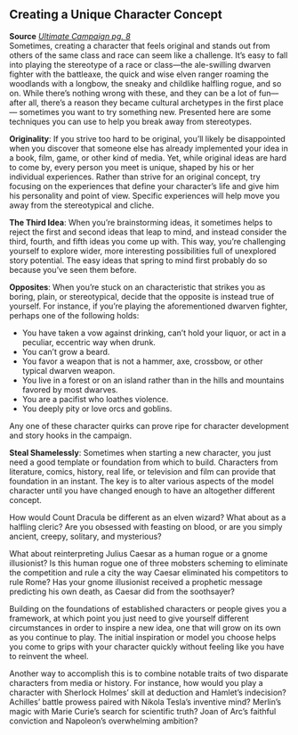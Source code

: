 ## Creating a Unique Character Concept

**Source** [_Ultimate Campaign pg. 8_](http://paizo.com/products/btpy8x64?Pathfinder-Roleplaying-Game-Ultimate-Campaign)  
Sometimes, creating a character that feels original and stands out from others of the same class and race can seem like a challenge. It’s easy to fall into playing the stereotype of a race or class—the ale-swilling dwarven fighter with the battleaxe, the quick and wise elven ranger roaming the woodlands with a longbow, the sneaky and childlike halfling rogue, and so on. While there’s nothing wrong with these, and they can be a lot of fun—after all, there’s a reason they became cultural archetypes in the first place— sometimes you want to try something new. Presented here are some techniques you can use to help you break away from stereotypes.  
  
**Originality**: If you strive too hard to be original, you’ll likely be disappointed when you discover that someone else has already implemented your idea in a book, film, game, or other kind of media. Yet, while original ideas are hard to come by, every person you meet is unique, shaped by his or her individual experiences. Rather than strive for an original concept, try focusing on the experiences that define your character’s life and give him his personality and point of view. Specific experiences will help move you away from the stereotypical and cliche.  
  
**The Third Idea**: When you’re brainstorming ideas, it sometimes helps to reject the first and second ideas that leap to mind, and instead consider the third, fourth, and fifth ideas you come up with. This way, you’re challenging yourself to explore wider, more interesting possibilities full of unexplored story potential. The easy ideas that spring to mind first probably do so because you’ve seen them before.  
  
**Opposites**: When you’re stuck on an characteristic that strikes you as boring, plain, or stereotypical, decide that the opposite is instead true of yourself. For instance, if you’re playing the aforementioned dwarven fighter, perhaps one of the following holds:

- You have taken a vow against drinking, can’t hold your liquor, or act in a peculiar, eccentric way when drunk.
- You can’t grow a beard.
- You favor a weapon that is not a hammer, axe, crossbow, or other typical dwarven weapon.
- You live in a forest or on an island rather than in the hills and mountains favored by most dwarves.
- You are a pacifist who loathes violence.
- You deeply pity or love orcs and goblins.

Any one of these character quirks can prove ripe for character development and story hooks in the campaign.  
  
**Steal Shamelessly**: Sometimes when starting a new character, you just need a good template or foundation from which to build. Characters from literature, comics, history, real life, or television and film can provide that foundation in an instant. The key is to alter various aspects of the model character until you have changed enough to have an altogether different concept.  
  
How would Count Dracula be different as an elven wizard? What about as a halfling cleric? Are you obsessed with feasting on blood, or are you simply ancient, creepy, solitary, and mysterious?  
  
What about reinterpreting Julius Caesar as a human rogue or a gnome illusionist? Is this human rogue one of three mobsters scheming to eliminate the competition and rule a city the way Caesar eliminated his competitors to rule Rome? Has your gnome illusionist received a prophetic message predicting his own death, as Caesar did from the soothsayer?  
  
Building on the foundations of established characters or people gives you a framework, at which point you just need to give yourself different circumstances in order to inspire a new idea, one that will grow on its own as you continue to play. The initial inspiration or model you choose helps you come to grips with your character quickly without feeling like you have to reinvent the wheel.  
  
Another way to accomplish this is to combine notable traits of two disparate characters from media or history. For instance, how would you play a character with Sherlock Holmes’ skill at deduction and Hamlet’s indecision? Achilles’ battle prowess paired with Nikola Tesla’s inventive mind? Merlin’s magic with Marie Curie’s search for scientific truth? Joan of Arc’s faithful conviction and Napoleon’s overwhelming ambition?